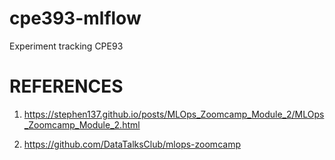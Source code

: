 # cpe393-mlflow
Experiment tracking CPE93

# REFERENCES

1. https://stephen137.github.io/posts/MLOps_Zoomcamp_Module_2/MLOps_Zoomcamp_Module_2.html

2. https://github.com/DataTalksClub/mlops-zoomcamp

